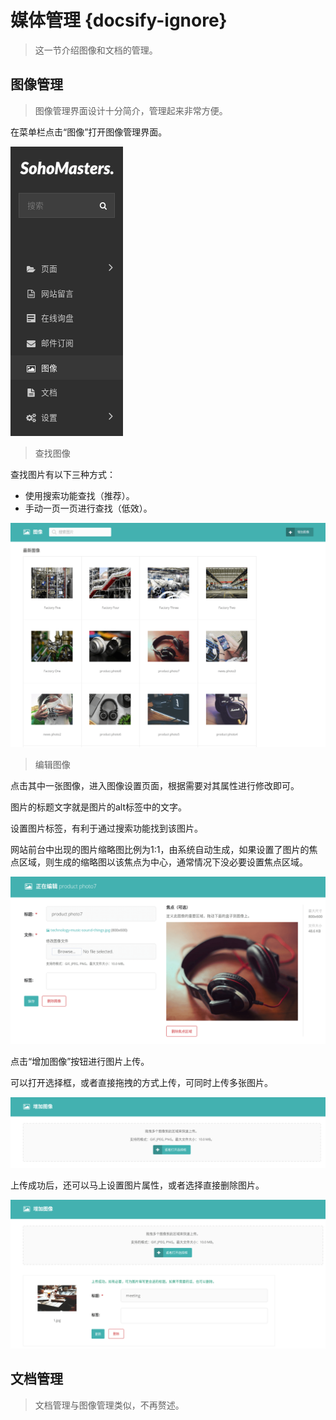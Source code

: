# 媒体管理 {docsify-ignore}

> 这一节介绍图像和文档的管理。

## 图像管理

> 图像管理界面设计十分简介，管理起来非常方便。

在菜单栏点击“图像”打开图像管理界面。

![图像管理](_images/image-manage1.png)

> 查找图像

查找图片有以下三种方式：

* 使用搜索功能查找（推荐）。
* 手动一页一页进行查找（低效）。

![图像管理](_images/image-manage2.png)

> 编辑图像

点击其中一张图像，进入图像设置页面，根据需要对其属性进行修改即可。

图片的标题文字就是图片的alt标签中的文字。

设置图片标签，有利于通过搜索功能找到该图片。

网站前台中出现的图片缩略图比例为1:1，由系统自动生成，如果设置了图片的焦点区域，则生成的缩略图以该焦点为中心，通常情况下没必要设置焦点区域。

![图像管理](_images/image-manage3.png)

点击“增加图像”按钮进行图片上传。

可以打开选择框，或者直接拖拽的方式上传，可同时上传多张图片。

![图像管理](_images/image-manage4.png)

上传成功后，还可以马上设置图片属性，或者选择直接删除图片。

![图像管理](_images/image-manage5.png)

## 文档管理

> 文档管理与图像管理类似，不再赘述。
